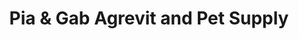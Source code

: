 ---
title: "Pia & Gab Agrevit and Pet Supply"
url: /davao-city/pia-and-gab-agrevit-and-pet-supply/
shop: pet
---